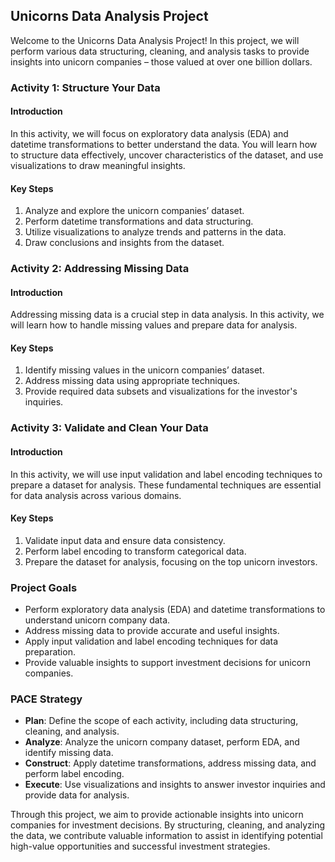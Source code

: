 ## Unicorns Data Analysis Project

Welcome to the Unicorns Data Analysis Project! In this project, we will perform various data structuring, cleaning, and analysis tasks to provide insights into unicorn companies – those valued at over one billion dollars.

### Activity 1: Structure Your Data

#### Introduction
In this activity, we will focus on exploratory data analysis (EDA) and datetime transformations to better understand the data. You will learn how to structure data effectively, uncover characteristics of the dataset, and use visualizations to draw meaningful insights.

#### Key Steps
1. Analyze and explore the unicorn companies’ dataset.
2. Perform datetime transformations and data structuring.
3. Utilize visualizations to analyze trends and patterns in the data.
4. Draw conclusions and insights from the dataset.

### Activity 2: Addressing Missing Data

#### Introduction
Addressing missing data is a crucial step in data analysis. In this activity, we will learn how to handle missing values and prepare data for analysis.

#### Key Steps
1. Identify missing values in the unicorn companies’ dataset.
2. Address missing data using appropriate techniques.
3. Provide required data subsets and visualizations for the investor's inquiries.

### Activity 3: Validate and Clean Your Data

#### Introduction
In this activity, we will use input validation and label encoding techniques to prepare a dataset for analysis. These fundamental techniques are essential for data analysis across various domains.

#### Key Steps
1. Validate input data and ensure data consistency.
2. Perform label encoding to transform categorical data.
3. Prepare the dataset for analysis, focusing on the top unicorn investors.

### Project Goals
- Perform exploratory data analysis (EDA) and datetime transformations to understand unicorn company data.
- Address missing data to provide accurate and useful insights.
- Apply input validation and label encoding techniques for data preparation.
- Provide valuable insights to support investment decisions for unicorn companies.

### PACE Strategy
- **Plan**: Define the scope of each activity, including data structuring, cleaning, and analysis.
- **Analyze**: Analyze the unicorn company dataset, perform EDA, and identify missing data.
- **Construct**: Apply datetime transformations, address missing data, and perform label encoding.
- **Execute**: Use visualizations and insights to answer investor inquiries and provide data for analysis.

Through this project, we aim to provide actionable insights into unicorn companies for investment decisions. By structuring, cleaning, and analyzing the data, we contribute valuable information to assist in identifying potential high-value opportunities and successful investment strategies.
